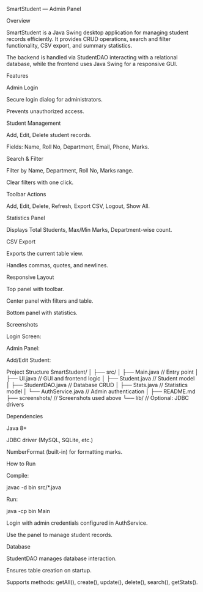 SmartStudent — Admin Panel

Overview

  SmartStudent is a Java Swing desktop application for managing student records efficiently. It provides CRUD operations, search and filter functionality, CSV export, and summary statistics.
  
  The backend is handled via StudentDAO interacting with a relational database, while the frontend uses Java Swing for a responsive GUI.

Features

  Admin Login
  
  Secure login dialog for administrators.
  
  Prevents unauthorized access.

Student Management

Add, Edit, Delete student records.

Fields: Name, Roll No, Department, Email, Phone, Marks.

Search & Filter

Filter by Name, Department, Roll No, Marks range.

Clear filters with one click.

Toolbar Actions

Add, Edit, Delete, Refresh, Export CSV, Logout, Show All.

Statistics Panel

Displays Total Students, Max/Min Marks, Department-wise count.

CSV Export

Exports the current table view.

Handles commas, quotes, and newlines.

Responsive Layout

Top panel with toolbar.

Center panel with filters and table.

Bottom panel with statistics.

Screenshots

Login Screen:


Admin Panel:


Add/Edit Student:


Project Structure
SmartStudent/
│
├── src/
│   ├── Main.java          // Entry point
│   ├── UI.java            // GUI and frontend logic
│   ├── Student.java       // Student model
│   ├── StudentDAO.java    // Database CRUD
│   ├── Stats.java         // Statistics model
│   └── AuthService.java   // Admin authentication
│
├── README.md
├── screenshots/           // Screenshots used above
└── lib/                   // Optional: JDBC drivers

Dependencies

Java 8+

JDBC driver (MySQL, SQLite, etc.)

NumberFormat (built-in) for formatting marks.

How to Run

Compile:

javac -d bin src/*.java


Run:

java -cp bin Main


Login with admin credentials configured in AuthService.

Use the panel to manage student records.

Database

StudentDAO manages database interaction.

Ensures table creation on startup.

Supports methods: getAll(), create(), update(), delete(), search(), getStats().
